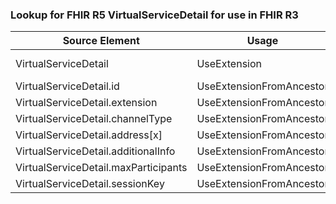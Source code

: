 ### Lookup for FHIR R5 VirtualServiceDetail for use in FHIR R3

| Source Element | Usage | Target |
| -------------- | ----- | ------ |
| VirtualServiceDetail | UseExtension | http://hl7.org/fhir/5.0/StructureDefinition/extension-VirtualServiceDetail |
| VirtualServiceDetail.id | UseExtensionFromAncestor | - |
| VirtualServiceDetail.extension | UseExtensionFromAncestor | - |
| VirtualServiceDetail.channelType | UseExtensionFromAncestor | - |
| VirtualServiceDetail.address[x] | UseExtensionFromAncestor | - |
| VirtualServiceDetail.additionalInfo | UseExtensionFromAncestor | - |
| VirtualServiceDetail.maxParticipants | UseExtensionFromAncestor | - |
| VirtualServiceDetail.sessionKey | UseExtensionFromAncestor | - |
